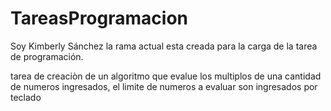 # TareasProgramacion

Soy Kimberly Sánchez
la rama actual esta creada para la carga de la tarea de programación.

tarea de creaciòn de un algoritmo que evalue los multiplos de una cantidad de numeros ingresados, el limite de numeros a evaluar son ingresados por teclado
